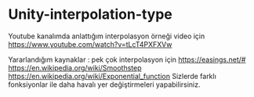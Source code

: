 # Unity-interpolation-type
Youtube kanalımda anlattığım interpolasyon örneği 
video için https://www.youtube.com/watch?v=tLcT4PXFXVw

Yararlandığım kaynaklar :
pek çok interpolasyon için https://easings.net/#
https://en.wikipedia.org/wiki/Smoothstep
https://en.wikipedia.org/wiki/Exponential_function
Sizlerde farklı fonksiyonlar ile daha havalı yer değiştirmeleri yapabilirsiniz.

